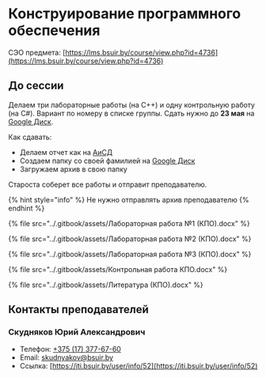 # Конструирование программного обеспечения

СЭО предмета: [https://lms.bsuir.by/course/view.php?id=4736](https://lms.bsuir.by/course/view.php?id=4736)

## До сессии

Делаем три лабораторные работы (на C++) и одну контрольную работу (на C#). Вариант по номеру в списке группы. Сдать нужно до **23 мая** на [Google Диск](https://drive.google.com/drive/folders/1JI4pl6pcmesI7vhXgJF4I7AFR7Kr5KN3).

Как сдавать:

* Делаем отчет как на [АиСД](algorithms-and-data-structures.md)
* Создаем папку со своей фамилией на [Google Диск](https://drive.google.com/drive/folders/1JI4pl6pcmesI7vhXgJF4I7AFR7Kr5KN3)
* Загружаем архив в свою папку

Староста соберет все работы и отправит преподавателю.

{% hint style="info" %}
Не нужно отправлять архив преподавателю
{% endhint %}

{% file src="../.gitbook/assets/Лабораторная работа №1 (КПО).docx" %}

{% file src="../.gitbook/assets/Лабораторная работа №2 (КПО).docx" %}

{% file src="../.gitbook/assets/Лабораторная работа №3 (КПО).docx" %}

{% file src="../.gitbook/assets/Контрольная работа КПО.docx" %}

{% file src="../.gitbook/assets/Литература (КПО).docx" %}

## Контакты преподавателей

### Скудняков Юрий Александрович

* Телефон: [+375 (17) 377-67-60](tel:375173776760)
* Email: [skudnyakov@bsuir.by](mailto:skudnyakov@bsuir.by)
* Ссылка: [https://iti.bsuir.by/user/info/52](https://iti.bsuir.by/user/info/52)
